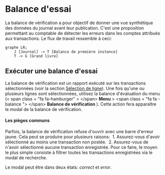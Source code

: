 # Balance d'essai

La balance de vérification a pour objectif de donner une vue synthétique des données du journal avant leur publication. C'est une proposition permettant au comptable de détecter les erreurs dans les comptes attribués aux transactions. Le flux de travail ressemble à ceci:

```mermaid
graphe LR;
    J [Journal] -> T [Balance de première instance]
    T -> G [Grand livre]
```

## Exécuter une balance d'essai

La balance de vérification est un rapport exécuté sur les transactions sélectionnées \(voir la section [Sélection de ligne](/grid-features/row-selection.md)\). Une fois qu'une ou plusieurs lignes sont sélectionnées, utilisez la balance d'évaluation du menu \(&lt; span class = "fa fa-hamburger" &gt; &lt;/span&gt; **Menu** &gt; &lt;span class = "fa fa -balance "&gt; &lt;/span&gt; **Balance de vérification** \). Cette action fera apparaître le modal de la balance de vérification.

<div class = "bs-callout bs-callout-warning">
<h4> Les pièges communs </h4>

Parfois, la balance de vérification refuse d'ouvrir avec une barre d'erreur jaune. Cela peut se produire pour plusieurs raisons:
 1. Assurez-vous d'avoir sélectionné au moins une transaction non postée.
 2. Assurez-vous de n'avoir sélectionné aucune transaction enregistrée. Pour ce faire, le moyen le plus simple consiste à filtrer toutes les transactions enregistrées via le modal de recherche.
</div>

Le modal peut être dans deux états: _correct_ et _error_.